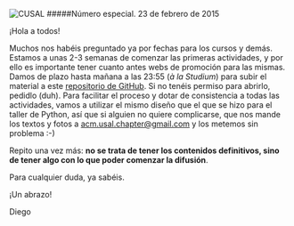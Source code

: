 ![CUSAL](http://usal.acm.org/wp-content/uploads/2015/01/com.svg_.png)
#####Número especial. 23 de febrero de 2015

¡Hola a todos!

Muchos nos habéis preguntado ya por fechas para los cursos y demás. Estamos a unas 2-3 semanas de comenzar las primeras actividades, y por ello es importante tener cuanto antes webs de promoción para las mismas. Damos de plazo hasta mañana a las 23:55 (*à la Studium*) para subir el material a este [repositorio de GitHub](https://github.com/ACM-USAL/web-cursos). Si no tenéis permiso para abrirlo, pedidlo (duh). Para facilitar el proceso y dotar de consistencia a todas las actividades, vamos a utilizar el mismo diseño que el que se hizo para el taller de Python, así que si alguien no quiere complicarse, que nos mande los textos y fotos a [acm.usal.chapter@gmail.com](mailto:acm.usal.chapter@gmail.com) y los metemos sin problema :-)

Repito una vez más: **no se trata de tener los contenidos definitivos, sino de tener algo con lo que poder comenzar la difusión**.

Para cualquier duda, ya sabéis.

¡Un abrazo!

Diego